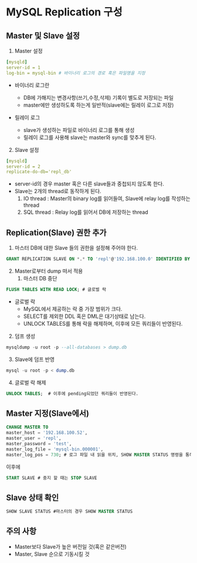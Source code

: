 # MySQL Replication 구성

## Master 및 Slave 설정

1. Master 설정

```yaml
[mysqld]
server-id = 1
log-bin = mysql-bin # 바이너리 로그의 경로 혹은 파일명을 지정 
```

* 바이너리 로그란
    * DB에 가해지는 변경사항(쓰기,수정,삭제) 기록이 별도로 저장되는 파일
    * master에만 생성하도록 하는게 일반적(slave에는 릴레이 로그로 저장)

* 릴레이 로그
    * slave가 생성하는 파일로 바이너리 로그를 통해 생성
    * 릴레이 로그를 사용해 slave는 master와 sync를 맞추게 된다. 
    
2. Slave 설정

```yaml
[mysqld]
server-id = 2
replicate-do-db='repl_db'
```

* server-id의 경우 master 혹은 다른 slave들과 중첩되지 않도록 한다.
* Slave는 2개의 thread로 동작하게 된다.
    1. IO thread : Master의 binary log를 읽어들여, Slave에 relay log를 작성하는 thread
    2. SQL thread : Relay log를 읽어서 DB에 저장하는 thread
    
## Replication(Slave) 권한 추가

1. 마스터 DB에 대한 Slave 들의 권한을 설정해 주어야 한다.

```sql
GRANT REPLICATION SLAVE ON *.* TO 'repl'@'192.168.100.0' IDENTIFIED BY '비밀번호';
```
2. Master로부터 dump 떠서 적용
    1. 마스터 DB 중단
```sql
FLUSH TABLES WITH READ LOCK; # 글로벌 락
```
        
* 글로벌 락
    * MySQL에서 제공하는 락 중 가장 범위가 크다. 
    * SELECT를 제외한 DDL 혹은 DML은 대기상태로 남는다.
    * UNLOCK TABLES를 통해 락을 해제하며, 이후에 모든 쿼리들이 반영된다. 

2. 덤프 생성
```sql
mysqldump -u root -p --all-databases > dump.db
```    

3. Slave에 덤프 반영
```sql
mysql -u root -p < dump.db
```

4. 글로벌 락 해제
```sql
UNLOCK TABLES;	# 이후에 pending되었던 쿼리들이 반영된다.
```

## Master 지정(Slave에서)

```sql
CHANGE MASTER TO
master_host = '192.168.100.52',
master_user = 'repl',
master_password = 'test',
master_log_file = 'mysql-bin.000001',
master_log_pos = 730; # 로그 파일 내 읽을 위치, SHOW MASTER STATUS 명령을 통해 확인
```

이후에

```sql
START SLAVE # 중지 할 때는 STOP SLAVE
```

## Slave 상태 확인

```sql
SHOW SLAVE STATUS #마스터의 경우 SHOW MASTER STATUS
```

## 주의 사항
* Master보다 Slave가 높은 버전일 것(혹은 같은버전)
* Master, Slave 순으로 기동시킬 것